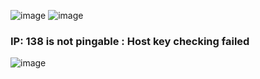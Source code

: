 
![image](https://user-images.githubusercontent.com/49730521/89120681-e0088a00-d4d5-11ea-95a2-354163df8d67.png)
![image](https://user-images.githubusercontent.com/49730521/89120848-1561a780-d4d7-11ea-83dd-d4c2a590f87c.png)
### IP: 138 is not pingable : Host key checking failed 
![image](https://user-images.githubusercontent.com/49730521/89120926-f4e61d00-d4d7-11ea-941f-427dea6cd9ea.png)
